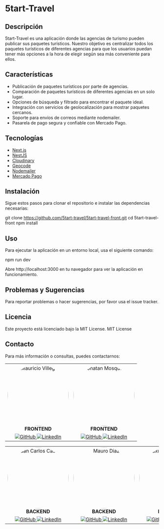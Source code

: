 # 5tart-Travel

## Descripción

5tart-Travel es una aplicación donde las agencias de turismo pueden publicar sus paquetes turísticos. Nuestro objetivo es centralizar todos los paquetes turísticos de diferentes agencias para que los usuarios puedan tener más opciones a la hora de elegir según sea más conveniente para ellos.

## Características

- Publicación de paquetes turísticos por parte de agencias.
- Comparación de paquetes turísticos de diferentes agencias en un solo lugar.
- Opciones de búsqueda y filtrado para encontrar el paquete ideal.
- Integración con servicios de geolocalización para mostrar paquetes cercanos.
- Soporte para envíos de correos mediante nodemailer.
- Pasarela de pago segura y confiable con Mercado Pago.

## Tecnologías

- [Next.js](https://nextjs.org/)
- [NestJS](https://nestjs.com/)
- [Cloudinary](https://cloudinary.com/)
- [Geocode](https://geocode.xyz/)
- [Nodemailer](https://nodemailer.com/about/)
- [Mercado Pago](https://www.mercadopago.com/)

## Instalación

Sigue estos pasos para clonar el repositorio e instalar las dependencias necesarias:

git clone https://github.com/5tart-travel/5tart-travel-front.git
cd 5tart-travel-front
npm install

## Uso

Para ejecutar la aplicación en un entorno local, usa el siguiente comando:

npm run dev

Abre http://localhost:3000 en tu navegador para ver la aplicación en funcionamiento.

## Problemas y Sugerencias

Para reportar problemas o hacer sugerencias, por favor usa el issue tracker.

## Licencia
Este proyecto está licenciado bajo la MIT License.
MIT License

## Contacto
Para más información o consultas, puedes contactarnos:

<table align="center">
  <tr>
  <td align="center">
      <img src="https://res.cloudinary.com/dia2gautk/image/upload/v1719940484/abc8xlg70lzveiol8cns.jpg" alt="Mauricio Villegas" width="200" style="border-radius: 50%;">
      <br>
      <strong>FRONTEND</strong>
    </td>
    <td align="center">
      <img src="https://res.cloudinary.com/dia2gautk/image/upload/v1719940434/cmoccvvllrsaay1kzsmw.jpg" alt="Jonatan Mosqueda" width="200" style="border-radius: 50%;">
      <br>
      <strong>FRONTEND</strong>
    </td>
  </tr>
  <tr>
  <td align="center">
      <a href="https://github.com/V-Mau">
        <img src="https://img.shields.io/badge/GitHub-Profile-blue?style=flat-square&logo=github" alt="GitHub">
      </a>
      <a href="https://www.linkedin.com/in/mauricio-villegas-63a308246/">
        <img src="https://img.shields.io/badge/LinkedIn-Profile-blue?style=flat-square&logo=linkedin" alt="LinkedIn">
      </a>
    </td>
    <td align="center">
      <a href="https://github.com/Jongabee">
        <img src="https://img.shields.io/badge/GitHub-Profile-blue?style=flat-square&logo=github" alt="GitHub">
      </a>
      <a href="https://www.linkedin.com/in/jongabee/">
        <img src="https://img.shields.io/badge/LinkedIn-Profile-blue?style=flat-square&logo=linkedin" alt="LinkedIn">
      </a>
    </td>
  </tr>
</table>

<table align="center">
  <tr>
    <td align="center">
      <img src="https://res.cloudinary.com/dia2gautk/image/upload/v1719940455/d66xfi743hlgp330kmxu.jpg" alt="Juan Carlos Castillo" width="200" style="border-radius: 50%;">
      <br>
      <strong>BACKEND</strong>
    </td>
    <td align="center">
      <img src="https://res.cloudinary.com/dia2gautk/image/upload/v1719940507/x9my38fgodbpgg6xljrx.jpg" alt="Mauro Diaz" width="200" style="border-radius: 50%;">
      <br>
      <strong>BACKEND</strong>
    </td>
    <td align="center">
      <img src="https://res.cloudinary.com/dia2gautk/image/upload/v1719940533/k9cgjeu2ncesi6j7agji.jpg" alt="Maximiliano Salguero" width="200" style="border-radius: 50%;">
      <br>
      <strong>BACKEND</strong>
    </td>
  </tr>
  <tr>
    <td align="center">
      <a href="https://github.com/juank132">
        <img src="https://img.shields.io/badge/GitHub-Profile-blue?style=flat-square&logo=github" alt="GitHub">
      </a>
      <a href="https://www.linkedin.com/in/username_linkedin">
        <img src="https://img.shields.io/badge/LinkedIn-Profile-blue?style=flat-square&logo=linkedin" alt="LinkedIn">
      </a>
    </td>
    <td align="center">
      <a href="https://github.com/mauro8778">
        <img src="https://img.shields.io/badge/GitHub-Profile-blue?style=flat-square&logo=github" alt="GitHub">
      </a>
      <a href="https://www.linkedin.com/in/mauro-diaz-a0b8916b/">
        <img src="https://img.shields.io/badge/LinkedIn-Profile-blue?style=flat-square&logo=linkedin" alt="LinkedIn">
      </a>
    </td>
    <td align="center">
      <a href="https://github.com/MaxiSalguero">
        <img src="https://img.shields.io/badge/GitHub-Profile-blue?style=flat-square&logo=github" alt="GitHub">
      </a>
      <a href="https://www.linkedin.com/in/maximiliano-salguero/">
        <img src="https://img.shields.io/badge/LinkedIn-Profile-blue?style=flat-square&logo=linkedin" alt="LinkedIn">
      </a>
    </td>
  </tr>
</table>


